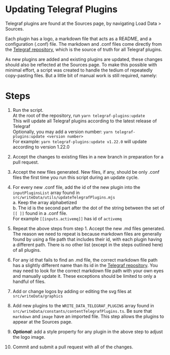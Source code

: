 # Updating Telegraf Plugins

Telegraf plugins are found at the Sources page, by navigating Load Data > Sources.  

Each plugin has a logo, a markdown file that acts as a README, and a configuration (.conf) file. The markdown and .conf files come directly from the [Telegraf repository](https://github.com/influxdata/telegraf), which is the source of truth for all Telegraf plugins.  

As new plugins are added and existing plugins are updated, these changes should also be reflected at the Sources page. To make this possible with minimal effort, a script was created to handle the tedium of repeatedly copy-pasting files. But a little bit of manual work is still required, namely:  

# Steps

1. Run the script.  
  At the root of the repository, run `yarn telegraf-plugins:update`  
  This will update all Telegraf plugins according to the latest release of Telegraf  
  Optionally, you may add a version number: `yarn telegraf-plugins:update <version number>`  
  For example: `yarn telegraf-plugins:update v1.22.0` will update according to version 1.22.0 

1. Accept the changes to existing files in a new branch in preparation for a pull request.  
1. Accept the new files generated. New files, if any, should be only .conf files the first time you run this script during an update cycle.  
1. For every new .conf file, add the id of the new plugin into the `inputPluginsList` array found in `src/writeData/utils/updateTelegrafPlugins.mjs`  
a. Keep the array alphabetized  
b. The id is the second part after the dot of the string between the set of `[[ ]]` found in a .conf file.  
For example `[[inputs.activemq]]` has id of `activemq`  
1. Repeat the above steps from step 1. Accept the new .md files generated. The reason we need to repeat is because markdown files are generally found by using a file path that includes their id, with each plugin having a different path. There is no other list (except in the steps outlined here) of all plugins.  
1. For any id that fails to find an .md file, the correct markdown file path has a slightly different name than its id in the [Telegraf repository](https://github.com/influxdata/telegraf). You may need to look for the correct markdown file path with your own eyes and manually update it. These exceptions should be limited to only a handful of files.
1. Add or change logos by adding or editing the svg files at `src/writeData/graphics`  
1. Add new plugins to the  `WRITE_DATA_TELEGRAF_PLUGINS` array found in `src/writeData/constants/contentTelegrafPlugins.ts`. Be sure that `markdown` and `image` have an imported file. This step allows the plugins to appear at the Sources page.  
1. _**Optional**_: add a style property for any plugin in the above step to adjust the logo image.  
1. Commit and submit a pull request with all of the changes.  



